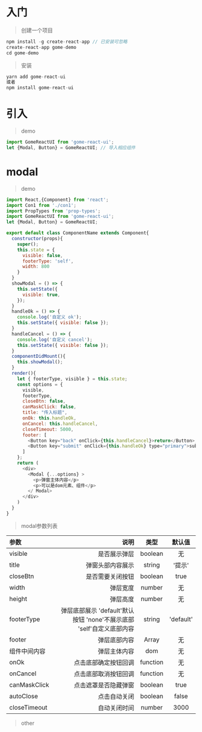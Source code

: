# 入门

> 创建一个项目

``` javascript
npm install -g create-react-app // 已安装可忽略
create-react-app gome-demo
cd gome-demo
```

> 安装

``` javascript
yarn add gome-react-ui
或者
npm install gome-react-ui
```





# 引入
> demo

``` javascript
import GomeReactUI from 'gome-react-ui';
let {Modal, Button} = GomeReactUI; // 导入相应组件
```




# modal
> demo

``` javascript
import React,{Component} from 'react';
import Con1 from './con1';
import PropTypes from 'prop-types';
import GomeReactUI from 'gome-react-ui';
let {Modal, Button} = GomeReactUI;

export default class ComponentName extends Component{
  constructor(props){
    super();
    this.state = {
      visible: false,
      footerType: 'self',
      width: 800
    }
  }
  showModal = () => {
    this.setState({
      visible: true,
    });
  }
  handleOk = () => {
    console.log('自定义 ok');
    this.setState({ visible: false });
  }
  handleCancel = () => {
    console.log('自定义 cancel');
    this.setState({ visible: false });
  }
  componentDidMount(){
    this.showModal();
  }
  render(){
    let { footerType, visible } = this.state;
    const options = {
      visible,
      footerType,
      closeBtn: false,
      canMaskClick: false,
      title: "传入标题",
      onOk: this.handleOk,
      onCancel: this.handleCancel,
      closeTimeout: 5000,
      footer: [
        <Button key="back" onClick={this.handleCancel}>return</Button>,
        <Button key="submit" onClick={this.handleOk} type="primary">submit</Button>
      ]
    };
    return (
      <div>
        <Modal {...options} >
          <p>弹窗主体内容</p>
          <p>可以是dom元素、组件</p>
        </ Modal>
      </div>
    )
  }
}
```

> modal参数列表

| 参数             |    说明       | 类型        | 默认值        |
| :--------       | --------:      | :--:       | :--:       |
| visible        | 是否展示弹层       |  boolean         | 无          |
| title           |   弹窗头部内容展示       |  string       | '提示'          |
| closeBtn           |   是否需要关闭按钮       |  boolean       | true          |
| width            |    弹层宽度      | number       | 无          |
| height            |    弹层高度      | number       | 无          |
| footerType            |    弹层底部展示  'default'默认按钮 'none'不展示底部 'self'自定义底部内容     | string       | 'default'          |
| footer            |    弹层底部内容      | Array       | 无         |
| 组件中间内容           |    弹层主体内容      | dom       | 无          |
| onOk           |    点击底部确定按钮回调      | function       | 无          |
| onCancel           |    点击底部取消按钮回调      | function       | 无          |
| canMaskClick           |    点击遮罩是否隐藏弹窗      | boolean       | true          |
| autoClose           |    点击自动关闭      | boolean       | false          |
| closeTimeout           |    自动关闭时间      | number       | 3000          |




























> other
